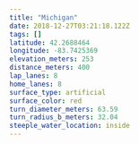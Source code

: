 ```yaml
---
title: "Michigan"
date: 2018-12-27T03:21:18.122Z
tags: []
latitude: 42.2688464
longitude: -83.7425369
elevation_meters: 253
distance_meters: 400
lap_lanes: 8
home_lanes: 8
surface_type: artificial
surface_color: red
turn_diameter_meters: 63.59
turn_radius_b_meters: 32.04
steeple_water_location: inside
---
```

